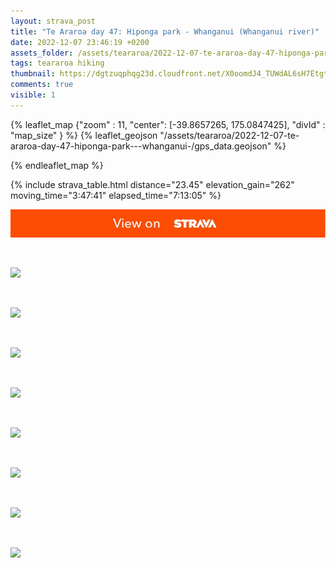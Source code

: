 ```yaml
---
layout: strava_post
title: "Te Araroa day 47: Hiponga park - Whanganui (Whanganui river)"
date: 2022-12-07 23:46:19 +0200
assets_folder: /assets/teararoa/2022-12-07-te-araroa-day-47-hiponga-park---whanganui-
tags: teararoa hiking
thumbnail: https://dgtzuqphqg23d.cloudfront.net/X0oomdJ4_TUWdAL6sH7EtgtKeJI9cSPVZvvmbpImn8w-1024x768.jpg
comments: true
visible: 1
---
```



{% leaflet_map {"zoom" : 11,
                  "center": [-39.8657265, 175.0847425],
                 "divId" : "map_size" } %}
    {% leaflet_geojson "/assets/teararoa/2022-12-07-te-araroa-day-47-hiponga-park---whanganui-/gps_data.geojson" %}

{% endleaflet_map %}





{% include strava_table.html distance="23.45" elevation_gain="262" moving_time="3:47:41" elapsed_time="7:13:05" %}

[![](/assets/strava.jpg)](https://www.strava.com/activities/8222175366)


<br />

![](https://dgtzuqphqg23d.cloudfront.net/X0oomdJ4_TUWdAL6sH7EtgtKeJI9cSPVZvvmbpImn8w-1024x768.jpg)


<br />

![](https://dgtzuqphqg23d.cloudfront.net/Vt__Q4Zf8NV_s6cW829Ij-v7V8slFk9p1uwanHTyJcw-1024x768.jpg)


<br />

![](https://dgtzuqphqg23d.cloudfront.net/Jw5TVMkz53NrRjtZ9IYExuslGoZdTcZJqs-SRcdl-hw-1024x768.jpg)


<br />

![](https://dgtzuqphqg23d.cloudfront.net/QqZf06iYyBj8rqccSCGcd7UFaFHJqIqbp-IdOqCpNag-1024x767.jpg)


<br />

![](https://dgtzuqphqg23d.cloudfront.net/K1DrrtC3KG94czqu3d3fwKLrbNUFuB6W-zh1SypIwy0-1024x768.jpg)


<br />

![](https://dgtzuqphqg23d.cloudfront.net/eoXM6rnGwHhsC1zgIwvIdsb2HOMqxR9SCXu2L3D2v7U-1024x768.jpg)


<br />

![](https://dgtzuqphqg23d.cloudfront.net/ridmPoy6AdavydXsqMD8viHmYqVMmKcMoB-HvSBz08M-768x1024.jpg)


<br />

![](https://dgtzuqphqg23d.cloudfront.net/dqLUqcqv3H1cm6aSssTE_3HxBKcS9psCmw9lNebGtv4-768x1024.jpg)
